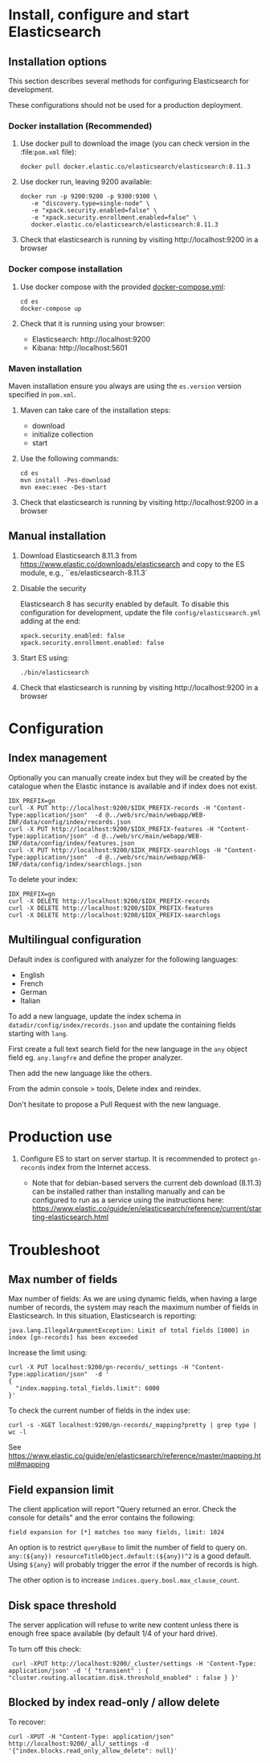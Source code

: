 # Install, configure and start Elasticsearch

## Installation options

This section describes several methods for configuring Elasticsearch for development.

These configurations should not be used for a production deployment.

### Docker installation (Recommended)

1. Use docker pull to download the image (you can check version in the :file:`pom.xml` file):

   ```
   docker pull docker.elastic.co/elasticsearch/elasticsearch:8.11.3
   ```

2. Use docker run, leaving 9200 available:

   ```
   docker run -p 9200:9200 -p 9300:9300 \
      -e "discovery.type=single-node" \
      -e "xpack.security.enabled=false" \
      -e "xpack.security.enrollment.enabled=false" \
      docker.elastic.co/elasticsearch/elasticsearch:8.11.3
   ```

3. Check that elasticsearch is running by visiting http://localhost:9200 in a browser

### Docker compose installation

1. Use docker compose with the provided [docker-compose.yml](docker-compose.yml):

   ```
   cd es
   docker-compose up
   ```

3. Check that it is running using your browser:
   
   * Elasticsearch: http://localhost:9200
   * Kibana: http://localhost:5601

### Maven installation

Maven installation ensure you always are using the ``es.version`` version specified in ``pom.xml``.

1. Maven can take care of the installation steps:

   * download
   * initialize collection
   * start

2. Use the following commands:

   ```shell script
   cd es
   mvn install -Pes-download
   mvn exec:exec -Des-start
   ```
3. Check that elasticsearch is running by visiting http://localhost:9200 in a browser

## Manual installation

1. Download Elasticsearch 8.11.3 from https://www.elastic.co/downloads/elasticsearch
and copy to the ES module, e.g., ``es/elasticsearch-8.11.3`

2. Disable the security

   Elasticsearch 8 has security enabled by default. To disable this configuration for development, update the file `config/elasticsearch.yml` adding at the end:

   ```
   xpack.security.enabled: false
   xpack.security.enrollment.enabled: false
   ```

3. Start ES using:

   ```shell script
   ./bin/elasticsearch
   ```

4. Check that elasticsearch is running by visiting http://localhost:9200 in a browser

# Configuration

## Index management

Optionally you can manually create index but they will be created by the catalogue when 
the Elastic instance is available and if index does not exist.

```shell script
IDX_PREFIX=gn
curl -X PUT http://localhost:9200/$IDX_PREFIX-records -H "Content-Type:application/json"  -d @../web/src/main/webapp/WEB-INF/data/config/index/records.json
curl -X PUT http://localhost:9200/$IDX_PREFIX-features -H "Content-Type:application/json" -d @../web/src/main/webapp/WEB-INF/data/config/index/features.json
curl -X PUT http://localhost:9200/$IDX_PREFIX-searchlogs -H "Content-Type:application/json"  -d @../web/src/main/webapp/WEB-INF/data/config/index/searchlogs.json
```

To delete your index:

```shell script
IDX_PREFIX=gn
curl -X DELETE http://localhost:9200/$IDX_PREFIX-records
curl -X DELETE http://localhost:9200/$IDX_PREFIX-features
curl -X DELETE http://localhost:9200/$IDX_PREFIX-searchlogs
```

## Multilingual configuration

Default index is configured with analyzer for the following languages:
* English
* French
* German
* Italian
  
To add a new language, update the index schema in `datadir/config/index/records.json` and update the containing fields starting with `lang`.

First create a full text search field for the new language in the `any` object field eg. `any.langfre` and define the proper analyzer.

Then add the new language like the others.

From the admin console > tools, Delete index and reindex.

Don't hesitate to propose a Pull Request with the new language.


# Production use

1. Configure ES to start on server startup. It is recommended to protect `gn-records` index from the Internet access.

   * Note that for debian-based servers the current deb download (8.11.3) can be installed rather than installing manually and can be configured to run as a service using the instructions here: https://www.elastic.co/guide/en/elasticsearch/reference/current/starting-elasticsearch.html


# Troubleshoot

## Max number of fields

Max number of fields: As we are using dynamic fields, when having a large number of records, the system may reach the maximum number of fields in Elasticsearch. In this situation, Elasticsearch is reporting: 

```
java.lang.IllegalArgumentException: Limit of total fields [1000] in index [gn-records] has been exceeded
```

Increase the limit using:

```shell script
curl -X PUT localhost:9200/gn-records/_settings -H "Content-Type:application/json"  -d '
{
  "index.mapping.total_fields.limit": 6000
}'
```

To check the current number of fields in the index use:

```shell script
curl -s -XGET localhost:9200/gn-records/_mapping?pretty | grep type | wc -l
```

See https://www.elastic.co/guide/en/elasticsearch/reference/master/mapping.html#mapping

## Field expansion limit

The client application will report "Query returned an error. Check the console for details" and the error contains the following:

```
field expansion for [*] matches too many fields, limit: 1024
```

An option is to restrict `queryBase` to limit the number of field to query on. `any:(${any}) resourceTitleObject.default:(${any})^2` is a good default. Using `${any}` will probably trigger the error if the number of records is high.

The other option is to increase `indices.query.bool.max_clause_count`.


## Disk space threshold

The server application will refuse to write new content unless there is enough free space available (by default 1/4 of your hard drive).

To turn off this check:

```
 curl -XPUT http://localhost:9200/_cluster/settings -H 'Content-Type: application/json' -d '{ "transient" : { "cluster.routing.allocation.disk.threshold_enabled" : false } }' 
```

## Blocked by index read-only / allow delete

To recover:

```
curl -XPUT -H "Content-Type: application/json" http://localhost:9200/_all/_settings -d '{"index.blocks.read_only_allow_delete": null}'
```

